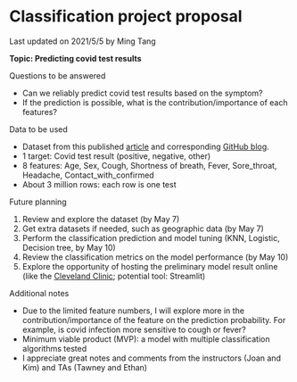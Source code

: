 # Classification project proposal

Last updated on 2021/5/5 by Ming Tang


**Topic: Predicting covid test results**


Questions to be answered
* Can we reliably predict covid test results based on the symptom?
* If the prediction is possible, what is the contribution/importance of each features?


Data to be used
* Dataset from this published [article](https://www.nature.com/articles/s41746-020-00372-6) and corresponding [GitHub blog](https://github.com/nshomron/covidpred/tree/master/data).
* 1 target: Covid test result (positive, negative, other)
* 8 features: Age, Sex, Cough, Shortness of breath, Fever, Sore_throat, Headache, Contact_with_confirmed
* About 3 million rows: each row is one test


Future planning
1. Review and explore the dataset (by May 7)
2. Get extra datasets if needed, such as geographic data (by May 7)
3. Perform the classification prediction and model tuning (KNN, Logistic, Decision tree, by May 10)
4. Review the classification metrics on the model performance (by May 10)
4. Explore the opportunity of hosting the preliminary model result online (like the [Cleveland Clinic](https://riskcalc.org/COVID19/); potential tool: Streamlit)


Additional notes
* Due to the limited feature numbers, I will explore more in the contribution/importance of the feature on the prediction probability. For example, is covid infection more sensitive to cough or fever?
* Minimum viable product (MVP): a model with multiple classification algorithms tested
* I appreciate great notes and comments from the instructors (Joan and Kim) and TAs (Tawney and Ethan)
